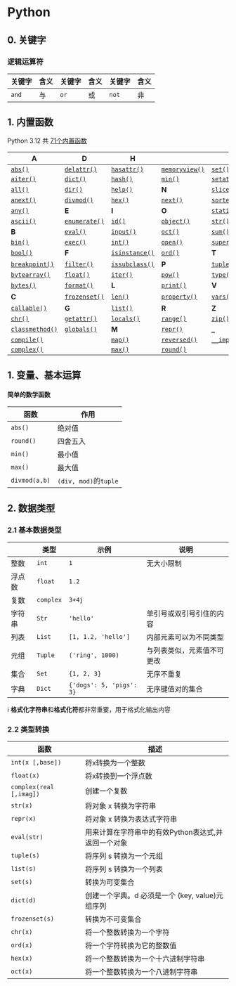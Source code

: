# Python

## 0. 关键字

###  逻辑运算符

| 关键字 | 含义 | 关键字 | 含义 | 关键字 | 含义 |
| ------ | ---- |---|---|---|---|
| `and`  | 与   | `or`   | 或   | `not`  | 非   |

## 1. 内置函数 

Python 3.12 共 [71个内置函数]()  

| **A** | **D** | **H** |  | **S** |
| --- | --- | --- | --- | --- |
| [`abs()`](https://docs.python.org/3/library/functions.html#abs) | [`delattr()`](https://docs.python.org/3/library/functions.html#delattr) | [`hasattr()`](https://docs.python.org/3/library/functions.html#hasattr) | [`memoryview()`](https://docs.python.org/3/library/functions.html#func-memoryview) | [`set()`](https://docs.python.org/3/library/functions.html#func-set) |
| [`aiter()`](https://docs.python.org/3/library/functions.html#aiter) | [`dict()`](https://docs.python.org/3/library/functions.html#func-dict) | [`hash()`](https://docs.python.org/3/library/functions.html#hash) | [`min()`](https://docs.python.org/3/library/functions.html#min) | [`setattr()`](https://docs.python.org/3/library/functions.html#setattr) |
| [`all()`](https://docs.python.org/3/library/functions.html#all) | [`dir()`](https://docs.python.org/3/library/functions.html#dir) | [`help()`](https://docs.python.org/3/library/functions.html#help) | **N**                                                        | [`slice()`](https://docs.python.org/3/library/functions.html#slice) |
| [`anext()`](https://docs.python.org/3/library/functions.html#anext) | [`divmod()`](https://docs.python.org/3/library/functions.html#divmod) | [`hex()`](https://docs.python.org/3/library/functions.html#hex) | [`next()`](https://docs.python.org/3/library/functions.html#next) | [`sorted()`](https://docs.python.org/3/library/functions.html#sorted) |
| [`any()`](https://docs.python.org/3/library/functions.html#any) | **E**                                                        | **I**                                                        | **O**                                                        | [`staticmethod()`](https://docs.python.org/3/library/functions.html#staticmethod) |
| [`ascii()`](https://docs.python.org/3/library/functions.html#ascii) | [`enumerate()`](https://docs.python.org/3/library/functions.html#enumerate) | [`id()`](https://docs.python.org/3/library/functions.html#id) | [`object()`](https://docs.python.org/3/library/functions.html#object) | [`str()`](https://docs.python.org/3/library/functions.html#func-str) |
| **B**                                                        | [`eval()`](https://docs.python.org/3/library/functions.html#eval) | [`input()`](https://docs.python.org/3/library/functions.html#input) | [`oct()`](https://docs.python.org/3/library/functions.html#oct) | [`sum()`](https://docs.python.org/3/library/functions.html#sum) |
| [`bin()`](https://docs.python.org/3/library/functions.html#bin) | [`exec()`](https://docs.python.org/3/library/functions.html#exec) | [`int()`](https://docs.python.org/3/library/functions.html#int) | [`open()`](https://docs.python.org/3/library/functions.html#open) | [`super()`](https://docs.python.org/3/library/functions.html#super) |
| [`bool()`](https://docs.python.org/3/library/functions.html#bool) | **F**                                                        | [`isinstance()`](https://docs.python.org/3/library/functions.html#isinstance) | [`ord()`](https://docs.python.org/3/library/functions.html#ord) | **T**                                                        |
| [`breakpoint()`](https://docs.python.org/3/library/functions.html#breakpoint) | [`filter()`](https://docs.python.org/3/library/functions.html#filter) | [`issubclass()`](https://docs.python.org/3/library/functions.html#issubclass) | **P**                                                        | [`tuple()`](https://docs.python.org/3/library/functions.html#func-tuple) |
| [`bytearray()`](https://docs.python.org/3/library/functions.html#func-bytearray) | [`float()`](https://docs.python.org/3/library/functions.html#float) | [`iter()`](https://docs.python.org/3/library/functions.html#iter) | [`pow()`](https://docs.python.org/3/library/functions.html#pow) | [`type()`](https://docs.python.org/3/library/functions.html#type) |
| [`bytes()`](https://docs.python.org/3/library/functions.html#func-bytes) | [`format()`](https://docs.python.org/3/library/functions.html#format) | **L**                                                        | [`print()`](https://docs.python.org/3/library/functions.html#print) | **V**                                                        |
| **C**                                                        | [`frozenset()`](https://docs.python.org/3/library/functions.html#func-frozenset) | [`len()`](https://docs.python.org/3/library/functions.html#len) | [`property()`](https://docs.python.org/3/library/functions.html#property) | [`vars()`](https://docs.python.org/3/library/functions.html#vars) |
| [`callable()`](https://docs.python.org/3/library/functions.html#callable) | **G**                                                        | [`list()`](https://docs.python.org/3/library/functions.html#func-list) | **R**                                                        | **Z**                                                        |
| [`chr()`](https://docs.python.org/3/library/functions.html#chr) | [`getattr()`](https://docs.python.org/3/library/functions.html#getattr) | [`locals()`](https://docs.python.org/3/library/functions.html#locals) | [`range()`](https://docs.python.org/3/library/functions.html#func-range) | [`zip()`](https://docs.python.org/3/library/functions.html#zip) |
| [`classmethod()`](https://docs.python.org/3/library/functions.html#classmethod) | [`globals()`](https://docs.python.org/3/library/functions.html#globals) | **M**                                                        | [`repr()`](https://docs.python.org/3/library/functions.html#repr) | **_**                                                        |
| [`compile()`](https://docs.python.org/3/library/functions.html#compile) |                                                              | [`map()`](https://docs.python.org/3/library/functions.html#map) | [`reversed()`](https://docs.python.org/3/library/functions.html#reversed) | [`__import__()`](https://docs.python.org/3/library/functions.html#import__) |
| [`complex()`](https://docs.python.org/3/library/functions.html#complex) |                                                              | [`max()`](https://docs.python.org/3/library/functions.html#max) | [`round()`](https://docs.python.org/3/library/functions.html#round) |                                                              |



## 1. 变量、基本运算 




#### 简单的数学函数

|函数|作用|
|---|---|
|`abs()`|绝对值|
|`round()`|四舍五入|
|`min()`|最小值|
|`max()`|最大值|
|`divmod(a,b)`|`(div, mod)`的`tuple`|


## 2. 数据类型

### 2.1 基本数据类型 

||类型|示例|说明|
|---|----|----|---|
|整数|`int`|`1`|无大小限制|
|浮点数|`float`|`1.2`||
|复数|`complex`|`3+4j`||
|字符串|`Str`|`'hello'`|单引号或双引号引住的内容|
|列表|`List`|`[1, 1.2, 'hello']` |内部元素可以为不同类型|
|元组|`Tuple`|`('ring', 1000)`|与列表类似，元素值不可更改|
|集合|`Set`|`{1, 2, 3}`|无序不重复|
|字典|`Dict`|`{'dogs': 5, 'pigs': 3}`|无序键值对的集合|

ℹ️ **格式化字符串**和**格式化符**都非常重要，用于格式化输出内容

### 2.2 类型转换

|函数|	描述|
|---|---|
|`int(x [,base])`|将x转换为一个整数|
|`float(x)`|将x转换到一个浮点数|
|`complex(real [,imag])`|创建一个复数|
|`str(x)`|将对象 x 转换为字符串|
|`repr(x)`|将对象 x 转换为表达式字符串|
|`eval(str)`|用来计算在字符串中的有效Python表达式,并返回一个对象|
|`tuple(s)`|将序列 s 转换为一个元组|
|`list(s)`|将序列 s 转换为一个列表|
|`set(s)`|转换为可变集合|
|`dict(d)`|创建一个字典。d 必须是一个 (key, value)元组序列|
|`frozenset(s)`|转换为不可变集合|
|`chr(x)`|将一个整数转换为一个字符|
|`ord(x)`|将一个字符转换为它的整数值|
|`hex(x)`|将一个整数转换为一个十六进制字符串|
|`oct(x)`|将一个整数转换为一个八进制字符串|



